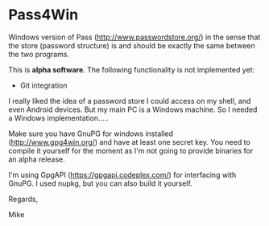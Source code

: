 # Pass4Win
Windows version of Pass (http://www.passwordstore.org/) in the sense that the store (password structure) is and should be exactly the same between the two programs.

This is **alpha software**. The following functionality is not implemented yet:
- Git integration

I really liked the idea of a password store I could access on my shell, and even Android devices. But my main PC is a Windows machine.
So I needed a Windows implementation.....

Make sure you have GnuPG for windows installed (http://www.gpg4win.org/) and have at least one secret key.
You need to compile it yourself for the moment as I'm not going to provide binaries for an alpha release.

I'm using GpgAPI (https://gpgapi.codeplex.com/) for interfacing with GnuPG. I used nupkg, but you can also build it yourself.


Regards,

Mike
